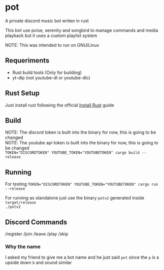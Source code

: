 # pot
A private discord music bot writen in rust

This bot use poise, serenity and songbird to manage commands and media playback but it uses a custom playlist system

NOTE: This was intended to run on GNU/Linux

## Requeriments
* Rust build tools (Only for building)
* yt-dlp (not youtube-dl or youtube-dlc)

## Rust Setup
Just install rust following the official [Install Rust](https://www.rust-lang.org/tools/install) guide

## Build
NOTE: The discord token is built into the binary for now, this is going to be changed    
NOTE: The youtube api token is built into the binary for now, this is going to be changed    
`TOKEN="DISCORDTOKEN" YOUTUBE_TOKEN="YOUTUBETOKEN" cargo build --release`

## Running
For testing
`TOKEN="DISCORDTOKEN" YOUTUBE_TOKEN="YOUTUBETOKEN" cargo run --release`

For running as standalone just use the binary `potv2` generated inside `target/release`    
`./potv2`

## Discord Commands

/register
/join
/leave
/play
/skip

### Why the name
I asked my friend to give me a bot name and he just said `pot` since the `p` is a upside down `b` and sound similar
